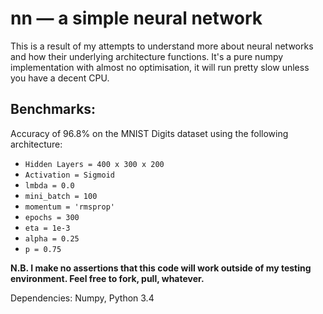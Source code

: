 # nn — a simple neural network

This is a result of my attempts to understand more about neural networks and how their underlying architecture
functions. It's a pure numpy implementation with almost no optimisation, it will run pretty slow unless you have a
decent CPU. 


## Benchmarks:
Accuracy of 96.8% on the MNIST Digits dataset using the following architecture:

* `Hidden Layers = 400 x 300 x 200`
* `Activation = Sigmoid`
* `lmbda = 0.0`
* `mini_batch = 100 `
* `momentum = 'rmsprop' `
* `epochs = 300 `
* `eta = 1e-3 `
* `alpha = 0.25 `
* `p = 0.75`

**N.B. I make no assertions that this code will work outside of my testing environment. Feel free to fork, pull, 
whatever.**

Dependencies: Numpy, Python 3.4
